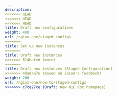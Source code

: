 ```yaml
---
description:
<<<<<<< HEAD
<<<<<<< HEAD
<<<<<<< HEAD
title: Draft new configurations
weight: 400
url: /nginx-one/staged-configs
=======
title: Set up new instances
=======
title: Draft new instances
>>>>>>> 614bafed (more)
=======
title: Draft new instances (Staged Configuration)
>>>>>>> 4da8aa7e (based on Jason's feedback)
weight: 200
url: /nginx-one/how-to/staged-configs
>>>>>>> c7ce27ce (Draft: new N1C doc homepage)
---
```

